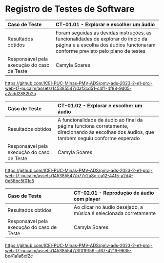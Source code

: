 # Registro de Testes de Software

|Caso de Teste    | CT-01.01 - Explorar e escolher um áudio |
|:---|:---|
| Resultados obtidos | Foram seguidas as devidas instruções, as funcionalidades de explorar do início da página e a escolha dos áudios funcionaram conforme previsto pelo plano de testes  |
| Responsável pela execução do caso de Teste | Camyla Soares |

https://github.com/ICEI-PUC-Minas-PMV-ADS/pmv-ads-2023-2-e1-proj-web-t7-pucalm/assets/145385547/0af3cd51-c4f1-4f88-9d05-a2add2882b2a

|Caso de Teste    | CT-01.02 - Explorar e escolher um áudio |
|:---|:---|
| Resultados obtidos | A funcionalidade de áudio ao final da página funciona corretamente, direcionando às escolhas dos áudios, que também seguiu conforme esperado  |
| Responsável pela execução do caso de Teste | Camyla Soares |

https://github.com/ICEI-PUC-Minas-PMV-ADS/pmv-ads-2023-2-e1-proj-web-t7-pucalm/assets/145385547/b77c2a8c-ca12-44f5-a2d4-0e58bc5f01c5

|Caso de Teste    | CT-02.01 - Reprodução de áudio com player |
|:---|:---|
| Resultados obtidos | Ao clicar no áudio desejado, a música é selecionada corretamente   |
| Responsável pela execução do caso de Teste | Camyla Soares |

https://github.com/ICEI-PUC-Minas-PMV-ADS/pmv-ads-2023-2-e1-proj-web-t7-pucalm/assets/145385547/3f019f59-cf67-4219-9635-be41a1a6ef2c

